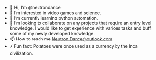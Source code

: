 - 👋 Hi, I’m @neutrondance
- 👀 I’m interested in video games and science.
- 🌱 I’m currently learning python automation.
- 💞️ I’m looking to collaborate on any projects that require an entry level knowledge. I would like to get experience with various tasks and buff some of my newly developed knowledge.
- 📫 How to reach me Neutron.Dance@outlook.com
- ⚡ Fun fact: Potatoes were once used as a currency by the Inca civilization. 

<!---
neutrondance/neutrondance is a ✨ special ✨ repository because its `README.md` (this file) appears on your GitHub profile.
You can click the Preview link to take a look at your changes.
--->
